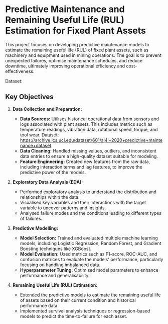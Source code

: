# **Predictive Maintenance and Remaining Useful Life (RUL) Estimation for Fixed Plant Assets**

This project focuses on developing predictive maintenance models to estimate the remaining useful life (RUL) of fixed plant assets, such as machinery and equipment used in mining operations. The goal is to prevent unexpected failures, optimise maintenance schedules, and reduce downtime, ultimately improving operational efficiency and cost-effectiveness.

Dataset:

## **Key Objectives**

1. **Data Collection and Preparation:**

   - **Data Sources:** Utilises historical operational data from sensors and logs associated with plant assets. This includes metrics such as temperature readings, vibration data, rotational speed, torque, and tool wear. Dataset: https://archive.ics.uci.edu/dataset/601/ai4i+2020+predictive+maintenance+dataset
   - **Data Cleaning:** Handled missing values, outliers, and inconsistent data entries to ensure a high-quality dataset suitable for modeling.
   - **Feature Engineering:** Created new features from the raw data, including interaction terms and lag features, to improve the predictive power of the models.

2. **Exploratory Data Analysis (EDA):**

   - Performed exploratory analysis to understand the distribution and relationships within the data.
   - Visualised key variables and their interactions with the target variable to uncover patterns and insights.
   - Analysed failure modes and the conditions leading to different types of failures.

3. **Predictive Modelling:**

   - **Model Selection:** Trained and evaluated multiple machine learning models, including Logistic Regression, Random Forest, and Gradient Boosting techniques like XGBoost.
   - **Model Evaluation:** Used metrics such as F1-score, ROC-AUC, and confusion matrices to evaluate the models' performance, particularly focusing on handling imbalanced data.
   - **Hyperparameter Tuning:** Optimised model parameters to enhance performance and generalisability.

4. **Remaining Useful Life (RUL) Estimation:**

   - Extended the predictive models to estimate the remaining useful life of assets based on their current condition and historical performance data.
   - Implemented survival analysis techniques or regression-based models to predict the time-to-failure for each asset.
